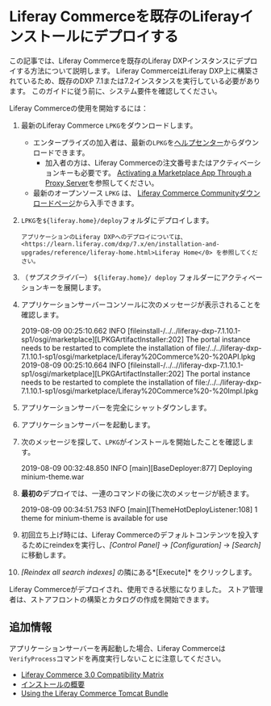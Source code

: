 # Liferay Commerceを既存のLiferayインストールにデプロイする

この記事では、Liferay Commerceを既存のLiferay DXPインスタンスにデプロイする方法について説明します。 Liferay CommerceはLiferay DXP上に構築されているため、既存のDXP 7.1または7.2インスタンスを実行している必要があります。 このガイドに従う前に、システム要件を確認してください。

Liferay Commerceの使用を開始するには：

1.  最新のLiferay Commerce `LPKG`をダウンロードします。

      - エンタープライズの加入者は、最新の`LPKG`を[ヘルプセンター](https://customer.liferay.com/downloads?p_p_id=com_liferay_osb_customer_downloads_display_web_DownloadsDisplayPortlet&_com_liferay_osb_customer_downloads_display_web_DownloadsDisplayPortlet_productAssetCategoryId=118190997&_com_liferay_osb_customer_downloads_display_web_DownloadsDisplayPortlet_fileTypeAssetCategoryId=118191001)からダウンロードできます。
          - 加入者の方は、Liferay Commerceの注文番号またはアクティベーションキーも必要です。 [Activating a Marketplace App Through a Proxy Server](https://help.liferay.com/hc/en-us/articles/360018427391)を参照してください。
      - 最新のオープンソース `LPKG` は、 [Liferay Commerce Communityダウンロードページ](https://www.liferay.com/downloads-community)から入手できます。

2.  `LPKG`を`${liferay.home}/deploy`フォルダにデプロイします。

    ```{note}
    アプリケーションのLiferay DXPへのデプロイについては、 <https://learn.liferay.com/dxp/7.x/en/installation-and-upgrades/reference/liferay-home.html>Liferay Home</0> を参照してください。
    ```

3.  （*サブスクライバー*） `${liferay.home}/ deploy` フォルダーにアクティベーションキーを展開します。

4.  アプリケーションサーバーコンソールに次のメッセージが表示されることを確認します。
   
       2019-08-09 00:25:10.662 INFO  [fileinstall-/../../liferay-dxp-7.1.10.1-sp1/osgi/marketplace][LPKGArtifactInstaller:202] The portal instance needs to be restarted to complete the installation of file:/../../liferay-dxp-7.1.10.1-sp1/osgi/marketplace/Liferay%20Commerce%20-%20API.lpkg
       2019-08-09 00:25:10.664 INFO  [fileinstall-/../..//liferay-dxp-7.1.10.1-sp1/osgi/marketplace][LPKGArtifactInstaller:202] The portal instance needs to be restarted to complete the installation of file:/../../liferay-dxp-7.1.10.1-sp1/osgi/marketplace/Liferay%20Commerce%20-%20Impl.lpkg

5.  アプリケーションサーバーを完全にシャットダウンします。

6.  アプリケーションサーバーを起動します。

7.  次のメッセージを探して、`LPKG`がインストールを開始したことを確認します。
   
       2019-08-09 00:32:48.850 INFO  [main][BaseDeployer:877] Deploying minium-theme.war

8.  **最初の**デプロイでは、一連のコマンドの後に次のメッセージが続きます。
   
       2019-08-09 00:34:51.753 INFO  [main][ThemeHotDeployListener:108] 1 theme for minium-theme is available for use

9.  初回立ち上げ時には、Liferay Commerceのデフォルトコンテンツを投入するためにreindexを実行し、*[Control Panel]* → *[Configuration]* → *[Search]* に移動します。

10. *[Reindex all search indexes]* の隣にある*[Execute]* をクリックします。

Liferay Commerceがデプロイされ、使用できる状態になりました。 ストア管理者は、ストアフロントの構築とカタログの作成を開始できます。

## 追加情報

アプリケーションサーバーを再起動した場合、Liferay Commerceは`VerifyProcess`コマンドを再度実行しないことに注意してください。

  - [Liferay Commerce 3.0 Compatibility Matrix](https://help.liferay.com/hc/en-us/articles/360049238151)
  - [インストールの概要](../installation-overview.md)
  - [Using the Liferay Commerce Tomcat Bundle](./using-the-liferay-commerce-tomcat-bundle.md)
